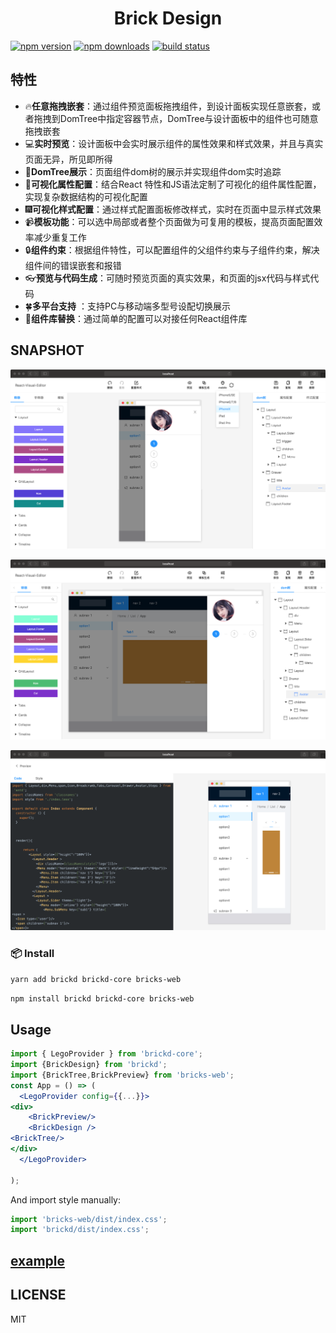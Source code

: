 <h1 align='center'>Brick Design</h1>

[![npm version](https://img.shields.io/npm/v/brickd.svg?style=flat-square)](https://www.npmjs.com/package/brickd)
[![npm downloads](https://img.shields.io/npm/dm/brickd.svg?style=flat-square)](https://www.npmjs.com/package/brickd)
[![build status](https://travis-ci.org/brick-design/react-visual-editor.svg?branch=brickd)](https://travis-ci.org/github/brick-design/react-visual-editor)

## 特性

- :fire:**任意拖拽嵌套**：通过组件预览面板拖拽组件，到设计面板实现任意嵌套，或者拖拽到DomTree中指定容器节点，DomTree与设计面板中的组件也可随意拖拽嵌套
- :computer:**实时预览**：设计面板中会实时展示组件的属性效果和样式效果，并且与真实页面无异，所见即所得
- :christmas_tree:**DomTree展示**：页面组件dom树的展示并实现组件dom实时追踪
- :gift:**可视化属性配置**：结合React 特性和JS语法定制了可视化的组件属性配置，实现复杂数据结构的可视化配置
- :fireworks:**可视化样式配置**：通过样式配置面板修改样式，实时在页面中显示样式效果
- :video_camera:**模板功能**：可以选中局部或者整个页面做为可复用的模板，提高页面配置效率减少重复工作
- :lock:**组件约束**：根据组件特性，可以配置组件的父组件约束与子组件约束，解决组件间的错误嵌套和报错
- :eyeglasses:**预览与代码生成**：可随时预览页面的真实效果，和页面的jsx代码与样式代码
- :four_leaf_clover:**多平台支持** ：支持PC与移动端多型号设配切换展示
- :dvd:**组件库替换**：通过简单的配置可以对接任何React组件库

## SNAPSHOT
![mobile](packages/docs/mobile.png)

![PC](packages/docs/pc.png)

![Code](packages/docs/Code.png)

###  📦 Install
```sh
yarn add brickd brickd-core bricks-web
```

```bash
npm install brickd brickd-core bricks-web
```
## Usage
```jsx
import { LegoProvider } from 'brickd-core';
import {BrickDesign} from 'brickd';
import {BrickTree,BrickPreview} from 'bricks-web';
const App = () => (
  <LegoProvider config={{...}}>
<div>
    <BrickPreview/>
    <BrickDesign />
<BrickTree/>
</div>
  </LegoProvider>

);
```
And import style manually:

```jsx
import 'bricks-web/dist/index.css';
import 'brickd/dist/index.css';
```
## [example](https://github.com/brick-design/brick-design-demo)


## LICENSE

MIT
